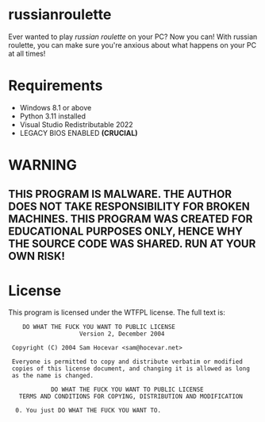 # russianroulette
Ever wanted to play *russian roulette* on your PC? Now you can! With russian roulette, you can make sure you're anxious about what happens on your PC at all times!
# Requirements 
- Windows 8.1 or above
- Python 3.11 installed
- Visual Studio Redistributable 2022
- LEGACY BIOS ENABLED **(CRUCIAL)**

# WARNING
## THIS PROGRAM IS MALWARE. THE AUTHOR DOES NOT TAKE RESPONSIBILITY FOR BROKEN MACHINES. THIS PROGRAM WAS CREATED FOR EDUCATIONAL PURPOSES ONLY, HENCE WHY THE SOURCE CODE WAS SHARED. RUN AT YOUR OWN RISK!

# License
This program is licensed under the WTFPL license. The full text is:
```
    DO WHAT THE FUCK YOU WANT TO PUBLIC LICENSE 
                    Version 2, December 2004 

 Copyright (C) 2004 Sam Hocevar <sam@hocevar.net> 

 Everyone is permitted to copy and distribute verbatim or modified 
 copies of this license document, and changing it is allowed as long 
 as the name is changed. 

            DO WHAT THE FUCK YOU WANT TO PUBLIC LICENSE 
   TERMS AND CONDITIONS FOR COPYING, DISTRIBUTION AND MODIFICATION 

  0. You just DO WHAT THE FUCK YOU WANT TO.
```
